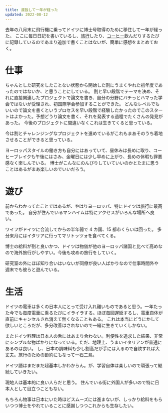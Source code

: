```yaml
---
title: 渡独して一年が経った
updated: 2022-08-12
---
```


去年の八月末に飛行機に乗ってドイツに博士号取得のために移住して一年が経った。
ここに毎日日記を書いているし、[旅行](https://sotaro.io/travel)したり、[コーヒー](https://sotaro.io/coffee)飲んだりするたびに記録しているのであまり追加で書くことはないが、簡単に感想をまとめておく。


# 仕事

ちゃんとした研究をしたことない状態から開始した割にうまくやれた初年度であったのではないか、と思うことにしている。
割と早い段階でテーマを決め、それに直接関連したプロジェクトで論文を書き、自分の分野にバチっとハマった学会ではないが受理され、初国際学会参加することができた。
どんなレベルでもいいので論文を書くというプロセスを早い段階で経験したかったのでこのスタートはよかった。予想どうり論文を書く、それを発表する過程でたくさんの発見があった。
今後のプロジェクトに間違いなくこれは生きてくると思っている。

今は割とチャレンジングなプロジェクトを進めているがこれもまあそのうち着地させることができると思っている。

ヨーロッパスタイルの働き方も自分にはあっていて、昼休みは長めに取り、コーヒーブレイクも午後にはさみ、金曜日には少し早めに上がり、長めの休暇も罪悪感なく楽しんでいる。
博士がこんなにのんびりしていていいのかとたまに思うことはあるがまあ楽しいのでいいだろう。


# 遊び

前からわかってたことではあるが、やはりヨーロッパ、特にドイツは旅行に最高であった。
自分が住んでいるマンハイムは特にアクセスがいろんな場所へ良い。

ワイフがドイツに合流してからの半年弱で 4 カ国、15 都市くらいは回った。
多分来月にはイタリアに行ってマリトッツォを食べてくる。

博士の給料が割と良いかつ、ドイツは物価が他のヨーロッパ諸国と比べて高めなので海外旅行がしやすい。今後も攻めの旅行をしていく。

研究室の外にほぼ知り合いはいないが同僚が良い人ばかりなので仕事時間外や週末でも彼らと遊んでいる。


# 生活

ドイツの電車は多くの日本人にとって受け入れ難いものであると思う。一年たった今でも毎度電車に乗るたびにイライラする。ほぼ毎回遅延するし、電車自体が直前にキャンセルされ消えて無くなることもある。
これは本当にどうにかして欲しいところだが、多分改善はされないので一緒に生きていくしかない。

またドイツ料理は日本人の舌にはあまり合わない。利便性を追求した結果、非常にシンプルな物ばかりになっている。ただ、地理上、うまいイタリアンが普通にあるのは良い。
し、日本の調味料も少し割高だが手には入るので自炊すれば大丈夫。旅行のための節約にもなって一石二鳥。

ドイツ語はまだまだ超基本しかわからん。が、学習自体は楽しいので頑張って継続していきたい。

現地人は基本的に良い人らだと思う。
住んでいる街に外国人が多いので特に日本人として目立つこともない。

もちろん物事は日本にいた時ほどスムーズには進まないが、しっかり給料をもらいつつ博士をやれていることに感謝しつつこれからも生存したい。
